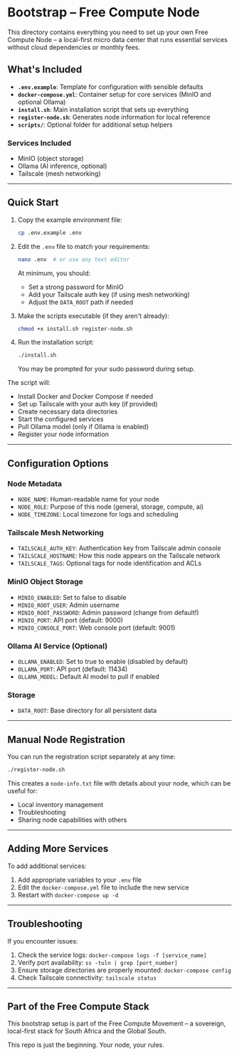 # Bootstrap – Free Compute Node

This directory contains everything you need to set up your own Free Compute Node – a local-first micro data center that runs essential services without cloud dependencies or monthly fees.

## What's Included

* **`.env.example`**: Template for configuration with sensible defaults
* **`docker-compose.yml`**: Container setup for core services (MinIO and optional Ollama)
* **`install.sh`**: Main installation script that sets up everything
* **`register-node.sh`**: Generates node information for local reference
* **`scripts/`**: Optional folder for additional setup helpers

### Services Included

* MinIO (object storage)
* Ollama (AI inference, optional)
* Tailscale (mesh networking)

---

## Quick Start

1. Copy the example environment file:

   ```bash
   cp .env.example .env
   ```

2. Edit the `.env` file to match your requirements:

   ```bash
   nano .env  # or use any text editor
   ```

   At minimum, you should:

   * Set a strong password for MinIO
   * Add your Tailscale auth key (if using mesh networking)
   * Adjust the `DATA_ROOT` path if needed

3. Make the scripts executable (if they aren't already):

   ```bash
   chmod +x install.sh register-node.sh
   ```

4. Run the installation script:

   ```bash
   ./install.sh
   ```

   You may be prompted for your sudo password during setup.

The script will:

* Install Docker and Docker Compose if needed
* Set up Tailscale with your auth key (if provided)
* Create necessary data directories
* Start the configured services
* Pull Ollama model (only if Ollama is enabled)
* Register your node information

---

## Configuration Options

### Node Metadata

* `NODE_NAME`: Human-readable name for your node
* `NODE_ROLE`: Purpose of this node (general, storage, compute, ai)
* `NODE_TIMEZONE`: Local timezone for logs and scheduling

### Tailscale Mesh Networking

* `TAILSCALE_AUTH_KEY`: Authentication key from Tailscale admin console
* `TAILSCALE_HOSTNAME`: How this node appears on the Tailscale network
* `TAILSCALE_TAGS`: Optional tags for node identification and ACLs

### MinIO Object Storage

* `MINIO_ENABLED`: Set to false to disable
* `MINIO_ROOT_USER`: Admin username
* `MINIO_ROOT_PASSWORD`: Admin password (change from default!)
* `MINIO_PORT`: API port (default: 9000)
* `MINIO_CONSOLE_PORT`: Web console port (default: 9001)

### Ollama AI Service (Optional)

* `OLLAMA_ENABLED`: Set to true to enable (disabled by default)
* `OLLAMA_PORT`: API port (default: 11434)
* `OLLAMA_MODEL`: Default AI model to pull if enabled

### Storage

* `DATA_ROOT`: Base directory for all persistent data

---

## Manual Node Registration

You can run the registration script separately at any time:

```bash
./register-node.sh
```

This creates a `node-info.txt` file with details about your node, which can be useful for:

* Local inventory management
* Troubleshooting
* Sharing node capabilities with others

---

## Adding More Services

To add additional services:

1. Add appropriate variables to your `.env` file
2. Edit the `docker-compose.yml` file to include the new service
3. Restart with `docker-compose up -d`

---

## Troubleshooting

If you encounter issues:

1. Check the service logs: `docker-compose logs -f [service_name]`
2. Verify port availability: `ss -tuln | grep [port_number]`
3. Ensure storage directories are properly mounted: `docker-compose config`
4. Check Tailscale connectivity: `tailscale status`

---

## Part of the Free Compute Stack

This bootstrap setup is part of the Free Compute Movement – a sovereign, local-first stack for South Africa and the Global South.

This repo is just the beginning. Your node, your rules.